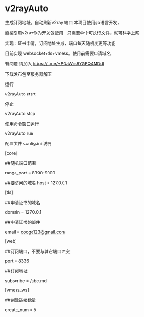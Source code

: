 # v2rayAuto
生成订阅地址，自动刷新v2ray 端口
本项目使用go语言开发，

直接引用v2ray作为开发包使用，只需要单个可执行文件，就可科学上网

实现：证书申请，订阅地址生成，端口每天随机变更等功能

目前实现 websocket+tls+vmess。使用前需要申请域名

有问题 请加入 https://t.me/+POaWrs8YGFQ4MDdl

下载发布包至服务器解压

运行

v2rayAuto start

停止

v2rayAuto stop

使用命令窗口运行

v2rayAuto run

配置文件 config.ini 说明

[core]

##随机端口范围

range_port = 8390-9000

##要访问的域名
host = 127.0.0.1

[tls]

##申请证书的域名

domain = 127.0.0.1

##申请证书的邮件

email = cooge123@gmail.com

[web]

##订阅端口，不要与其它端口冲突

port = 8336

##订阅地址

subscribe = /abc.md

[vmess_ws]

##创建链接数量

create_num = 5





